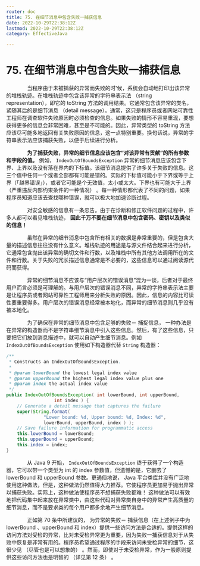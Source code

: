 ```yaml
---
router: doc
title: 75. 在细节消息中包含失败一捕获信息
date: 2022-10-29T22:38:12Z
lastmod: 2022-10-29T22:38:12Z
category: EffectiveJava

---
```


# 75. 在细节消息中包含失败一捕获信息


　　　　当程序由于未被捕获的异常而失败的时’候，系统会自动地打印出该异常的堆栈轨迹。在堆栈轨迹中包含该异常的字符串表示法 （string representation），即它的 toString 方法的调用结果。它通常包含该异常的类名，紧随其后的是细节消息 （detail message）。通常，这只是程序员或者网站可靠性工程师在调查软件失败原因时必须检查的信息。如果失败的情形不容易重现，要想获得更多的信息会非常困难，甚至是不可能的。因此，异常类型的 toString 方法应该尽可能多地返回有关失败原因的信息，这一点特别重要。换句话说，异常的字符串表示法应该捕获失败，以便于后续进行分析。

　　　　**为了捕获失败，异常的细节信息应该包含“对该异常有贡献”的所有参数和字段的值。**  例如， `IndexOutOfBoundsException` 异常的细节消息应该包含下界、上界以及没有落在界内的下标值。该细节消息提供了许多关于失败的信息。这三个值中任何一个或者全部都有可能是错的。实际的下标值可能小于下界或等于上界（「越界错误」），或者它可能是个无效值，太小或太大。下界也有可能大于上界（严重违反内部约束条件的一种情况） 。每一种情形都代表了不同的问题，如果程序员知道应该去查找哪种错误，就可以极大地加速诊断过程。

　　　　对安全敏感的信息有一条忠告。由于在诊断和修正软件问题的过程中，许多人都可以看见堆栈轨迹，  **因此千万不要在细节消息中包含密码、密钥以及类似的信息！**

　　　　虽然在异常的细节消息中包含所有相关的数据是非常重要的，但是包含大量的描述信息往往没有什么意义。堆栈轨迹的用途是与源文件结合起来进行分析，它通常包含抛出该异常的确切文件和行数，以及堆栈中所有其他方法调用所在的文件和行数。关于失败的冗长描述信息通常是不必要的，这些信息可以通过阅读源代码而获得。

　　　　异常的细节消息不应该与“用户层次的错误消息”混为一谈，后者对于最终用户而言必须是可理解的。与用户层次的错误消息不同，异常的字符串表示法主要是让程序员或者网站可靠性工程师用来分析失败的原因。因此，信息的内容比可读性要重要得多。用户层次的错误消息经常被本地化，而异常的细节消息则几乎没有被本地化。

　　　　为了确保在异常的细节消息中包含足够的失败－ 捕捉信息， 一种办法是在异常的构造器而不是字符串细节消息中引入这些信息。然后，有了这些信息，只要把它们放到消息描述中，就可以自动产生细节消息。例如 `IndexOutOfBoundsException` 使用如下构造器代替 `String` 构造器：

```java
/**
 * Constructs an IndexOutOfBoundsException.
 *
 * @param lowerBound the lowest legal index value
 * @param upperBound the highest legal index value plus one
 * @param index the actual index value
 */
public IndexOutOfBoundsException( int lowerBound, int upperBound,
                  int index ) {
    // Generate a detail message that captures the failure
    super(String.format(
              "Lower bound: %d, Upper bound: %d, Index: %d",
              lowerBound, upperBound, index ) );
    // Save failure information for programmatic access
    this.lowerBound = lowerBound;
    this.upperBound = upperBound;
    this.index = index;
}
```

　　　　从 Java 9 开始， `IndexOutOfBoundsException` 终于获得了一个构造器，它可以带一个类型为 int 的 index 参数值，但遗憾的是，它删去了 lowerBound 和 upperBound 参数。更通俗地说， Java 平台类库并没有广泛地使用这种做法，但是，这种做法仍然值得大力推荐。它使程序员更加易于抛出异常以捕获失败。实际上，这种做法使程序员不想捕获失败都难！ 这种做法可以有效地把代码集中起来放在异常类中，由这些代码对异常类自身中的异常产生高质量的细节消息，而不是要求类的每个用户都多余地产生细节消息。

　　　　正如第 70 条中所建议的， 为异常的失败－ 捕获信息（在上述例子中为 lowerBound 、upperBound 和 index）提供一些访问方法是合适的。提供这样的访问方法对受检的异常，比对未受检异常更为重要，因为失败一捕获信息对于从失败中恢复是非常有用的。程序员希望通过程序的手段来访问未受检异常的细节，这很少见 （尽管也是可以想象的） 。然而，即使对于未受检异常，作为一般原则提供这些访问方法也是明智的 （详见第 12 条） 。
